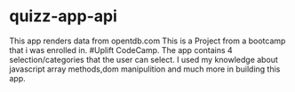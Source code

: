 # quizz-app-api

This app renders data from opentdb.com
This is a Project from a bootcamp that i was enrolled in. #Uplift CodeCamp.
The app contains 4 selection/categories that the user can select.
I used my knowledge about javascript array methods,dom manipulition and much more in building this app.
